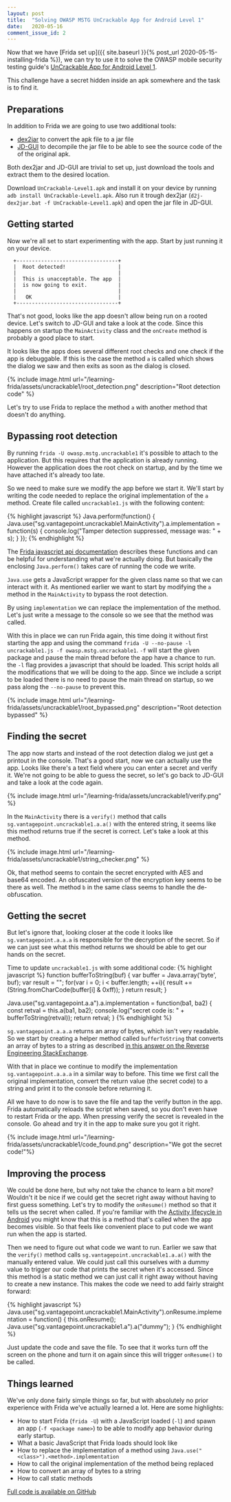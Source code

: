 ```yaml
---
layout: post
title:  "Solving OWASP MSTG UnCrackable App for Android Level 1"
date:   2020-05-16
comment_issue_id: 2
---
```


Now that we have [Frida set up]({{ site.baseurl }}{% post_url 2020-05-15-installing-frida %}), we can try to use it to solve the OWASP mobile security testing guide's [UnCrackable App for Android Level 1](https://github.com/OWASP/owasp-mstg/tree/master/Crackmes#uncrackable-mobile-apps).

This challenge have a secret hidden inside an apk somewhere and the task is to find it.

## Preparations

In addition to Frida we are going to use two additional tools:
* [dex2jar](https://github.com/pxb1988/dex2jar) to convert the apk file to a jar file
* [JD-GUI](https://java-decompiler.github.io) to decompile the jar file to be able to see the source code of the of the original apk.

Both dex2jar and JD-GUI are trivial to set up, just download the tools and extract them to the desired location.

Download `UnCrackable-Level1.apk` and install it on your device by running `adb install UnCrackable-Level1.apk`. Also run it trough dex2jar (`d2j-dex2jar.bat -f UnCrackable-Level1.apk`) and open the jar file in JD-GUI.

## Getting started

Now we're all set to start experimenting with the app. Start by just running it on your device.

```
  +---------------------------------+
  |  Root detected!                 |
  |                                 |
  |  This is unacceptable. The app  |
  |  is now going to exit.          |
  |                                 |
  |   OK                            |
  +---------------------------------+
```

That's not good, looks like the app doesn't allow being run on a rooted device. Let's switch to JD-GUI and take a look at the code. Since this happens on startup the `MainActivity` class and the `onCreate` method is probably a good place to start.

It looks like the apps does several different root checks and one check if the app is debuggable. If this is the case the method `a` is called which shows the dialog we saw and then exits as soon as the dialog is closed.

{% include image.html url="/learning-frida/assets/uncrackable1/root_detection.png" description="Root detection code" %}

Let's try to use Frida to replace the method `a` with another method that doesn't do anything.

## Bypassing root detection
By running `frida -U owasp.mstg.uncrackable1` it's possible to attach to the application. But this requires that the application is already running. However the application does the root check on startup, and by the time we have attached it's already too late.

So we need to make sure we modify the app before we start it. We'll start by writing the code needed to replace the original implementation of the `a` method. Create file called `uncrackable1.js` with the following content:

{% highlight javascript %}
Java.perform(function() {
  Java.use("sg.vantagepoint.uncrackable1.MainActivity").a.implementation = function(s) {
    console.log("Tamper detection suppressed, message was: " + s);
  }
});
{% endhighlight %}

The [Frida javascript api documentation](https://frida.re/docs/javascript-api/#java) describes these functions and can be helpful for understanding what we're actually doing. But basically the enclosing `Java.perform()` takes care of running the code we write.

`Java.use` gets a JavaScript wrapper for the given class name so that we can interact with it. As mentioned earlier we want to start by modifying the `a` method in the `MainActivity` to bypass the root detection.

By using `implementation` we can replace the implementation of the method. Let's just write a message to the console so we see that the method was called.

With this in place we can run Frida again, this time doing it without first starting the app and using the command `frida -U --no-pause -l uncrackable1.js -f owasp.mstg.uncrackable1`. `-f` will start the given package and pause the main thread before the app have a chance to run. the `-l` flag provides a javascript that should be loaded. This script holds all the modifications that we will be doing to the app. Since we include a script to be loaded there is no need to pause the main thread on startup, so we pass along the `--no-pause` to prevent this.

{% include image.html url="/learning-frida/assets/uncrackable1/root_bypassed.png" description="Root detection bypassed" %}

## Finding the secret

The app now starts and instead of the root detection dialog we just get a printout in the console. That's a good start, now we can actually use the app. Looks like there's a text field where you can enter a secret and verify it. We're not going to be able to guess the secret, so let's go back to JD-GUI and take a look at the code again.

{% include image.html url="/learning-frida/assets/uncrackable1/verify.png" %}

In the `MainActivity` there is a `verify()` method that calls `sg.vantagepoint.uncrackable1.a.a()` with the entered string, it seems like this method returns true if the secret is correct. Let's take a look at this method.

{% include image.html url="/learning-frida/assets/uncrackable1/string_checker.png" %}

Ok, that method seems to contain the secret encrypted with AES and base64 encoded. An obfuscated version of the encryption key seems to be there as well. The method `b` in the same class seems to handle the de-obfuscation.

## Getting the secret

But let's ignore that, looking closer at the code it looks like `sg.vantagepoint.a.a.a` is responsible for the decryption of the secret. So if we can just see what this method returns we should be able to get our hands on the secret.

Time to update `uncrackable1.js` with some additional code:
{% highlight javascript %}
  function bufferToString(buf) {
    var buffer = Java.array('byte', buf);
    var result = "";
    for(var i = 0; i < buffer.length; ++i){
      result += (String.fromCharCode(buffer[i] & 0xff));
    }
    return result;
  }
  
  Java.use("sg.vantagepoint.a.a").a.implementation = function(ba1, ba2) {
    const retval = this.a(ba1, ba2);
    console.log("secret code is: " + bufferToString(retval));
    return retval;
  }
{% endhighlight %}

`sg.vantagepoint.a.a.a` returns an array of bytes, which isn't very readable. So we start by creating a helper method called `bufferToString` that converts an array of bytes to a string as described [in this answer on the Reverse Engineering StackExchange](https://reverseengineering.stackexchange.com/a/22255).

With that in place we continue to modify the implementation `sg.vantagepoint.a.a.a` in a similar way to before. This time we first call the original implementation, convert the return value (the secret code) to a string and print it to the console before returning it.

All we have to do now is to save the file and tap the verify button in the app. Frida automatically reloads the script when saved, so you don't even have to restart Frida or the app. When pressing verify the secret is revealed in the console. Go ahead and try it in the app to make sure you got it right.

{% include image.html url="/learning-frida/assets/uncrackable1/code_found.png" description="We got the secret code!"%}

## Improving the process

We could be done here, but why not take the chance to learn a bit more? Wouldn't it be nice if we could get the secret right away without having to first guess something. Let's try to modify the `onResume()` method so that it tells us the secret when called. If you're familiar with the [Activity lifecycle in Android](https://developer.android.com/guide/components/activities/activity-lifecycle) you might know that this is a method that's called when the app becomes visible. So that feels like convenient place to put code we want run when the app is started.

Then we need to figure out what code we want to run. Earlier we saw that the `verify()` method calls `sg.vantagepoint.uncrackable1.a.a()` with the manually entered value. We could just call this ourselves with a dummy value to trigger our code that prints the secret when it's accessed. Since this method is a static method we can just call it right away without having to create a new instance. This makes the code we need to add fairly straight forward:

{% highlight javascript %}
  Java.use("sg.vantagepoint.uncrackable1.MainActivity").onResume.implementation = function() {
    this.onResume();
    Java.use("sg.vantagepoint.uncrackable1.a").a("dummy");
  }
{% endhighlight %}


Just update the code and save the file. To see that it works turn off the screen on the phone and turn it on again since this will trigger `onResume()` to be called.

## Things learned
We've only done fairly simple things so far, but with absolutely no prior experience with Frida we've actually learned a lot. Here are some highlights:

* How to start Frida (`frida -U`) with a JavaScript loaded (`-l`) and spawn an app (`-f <package name>`) to be able to modify app behavior during early startup.
* What a basic JavaScript that Frida loads should look like
* How to replace the implementation of a method using `Java.use("<class>").<method>.implementation`
* How to call the original implementation of the method being replaced
* How to convert an array of bytes to a string
* How to call static methods

[Full code is available on GitHub](https://github.com/nibarius/learning-frida/blob/master/src/uncrackable1/uncrackable1.js)

